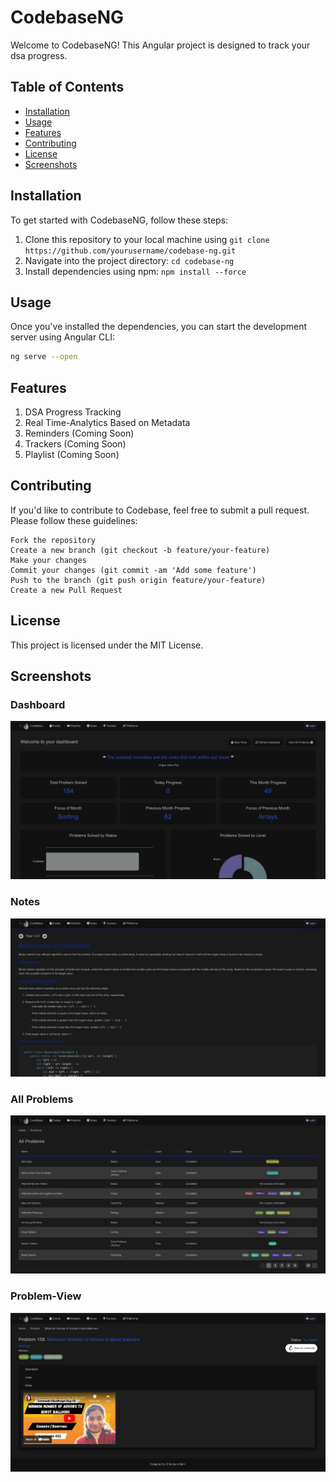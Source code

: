 # CodebaseNG

Welcome to CodebaseNG! This Angular project is designed to track your dsa progress.

## Table of Contents

- [Installation](#installation)
- [Usage](#usage)
- [Features](#features)
- [Contributing](#contributing)
- [License](#license)
- [Screenshots](#screenshots)

## Installation

To get started with CodebaseNG, follow these steps:

1. Clone this repository to your local machine using `git clone https://github.com/yourusername/codebase-ng.git`
2. Navigate into the project directory: `cd codebase-ng`
3. Install dependencies using npm: `npm install --force`

## Usage

Once you've installed the dependencies, you can start the development server using Angular CLI:

```bash
ng serve --open
```
## Features
1. DSA Progress Tracking
2. Real Time-Analytics Based on Metadata
3. Reminders (Coming Soon)
4. Trackers (Coming Soon)
5. Playlist (Coming Soon)

## Contributing

If you'd like to contribute to Codebase, feel free to submit a pull request. Please follow these guidelines:

    Fork the repository
    Create a new branch (git checkout -b feature/your-feature)
    Make your changes
    Commit your changes (git commit -am 'Add some feature')
    Push to the branch (git push origin feature/your-feature)
    Create a new Pull Request

## License

This project is licensed under the MIT License.

## Screenshots

### Dashboard
![Dashboard](./pics/1.png)

### Notes
![Notes](./pics/2.png)

### All Problems
![Problems](./pics/3.png)

### Problem-View
![Problem-View](./pics/4.png)